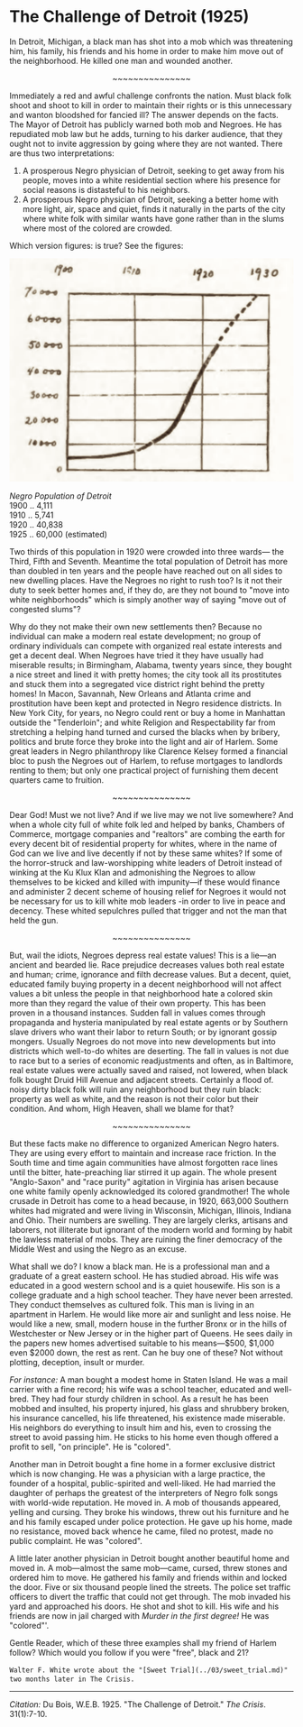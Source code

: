 <!--
title:   The Challenge of Detroit
author:  Du Bois, W.E.B.
journal: The Crisis
year:    1925
volume:  31
issue:   1
pages:   7-10
-->
# The Challenge of Detroit (1925)

In Detroit, Michigan, a black man has shot into a mob which was threatening him, his family, his friends and his home in order to make him move out of the neighborhood. He killed one man and wounded another.

<p align="center"> ~~~~~~~~~~~~~~~ </p>

Immediately a red and awful challenge confronts the nation. Must black folk shoot and shoot to kill in order to maintain their rights or is this unnecessary and wanton bloodshed for fancied ill? The answer depends on the facts. The Mayor of Detroit has publicly warned both mob and Negroes. He has repudiated mob law but he adds, turning to his darker audience, that they ought not to invite aggression by going where they are not wanted. There are thus two interpretations:

1. A prosperous Negro physician of Detroit, seeking to get away from his people, moves into a white residential section where his presence for social reasons is distasteful to his neighbors.
2. A prosperous Negro physician of Detroit, seeking a better home with more light, air, space and quiet, finds it naturally in the parts of the city where white folk with similar wants have gone rather than in the slums where most of the colored are crowded.

Which version figures: is true? See the figures:

![](../../../Images/detroit_pop.png)

*Negro Population of Detroit*    
1900 .. 4,111     
1910 .. 5,741     
1920 .. 40,838      
1925 .. 60,000 (estimated)     

Two thirds of this population in 1920 were crowded into three wards— the Third, Fifth and Seventh. Meantime the total population of Detroit has more than doubled in ten years and the people have reached out on all sides to new dwelling places. Have the Negroes no right to rush too? Is it not their duty to seek better homes and, if they do, are they not bound to "move into white neighborhoods" which is simply another way of saying "move out of congested slums"?

Why do they not make their own new settlements then? Because no individual can make a modern real estate development; no group of ordinary individuals can compete with organized real estate interests and get a decent deal. When Negroes have tried it they have usually had miserable results; in Birmingham, Alabama, twenty years since, they bought a nice street and lined it with pretty homes; the city took all its prostitutes and stuck them into a segregated vice district right behind the pretty homes! In Macon, Savannah, New Orleans and Atlanta crime and prostitution have been kept and protected in Negro residence districts. In New York City, for years, no Negro could rent or buy a home in Manhattan outside the "Tenderloin"; and white Religion and Respectability far from stretching a helping hand turned and cursed the blacks when by bribery, politics and brute force they broke into the light and air of Harlem. Some great leaders in Negro philanthropy like Clarence Kelsey formed a financial bloc to push the Negroes out of Harlem, to refuse mortgages to landlords renting to them; but only one practical project of furnishing them decent quarters came to fruition.

<p align="center"> ~~~~~~~~~~~~~~~ </p>

Dear God! Must we not live? And if we live may we not live somewhere? And when a whole city full of white folk led and helped by banks, Chambers of Commerce, mortgage companies and "realtors" are combing the earth for every decent bit of residential property for whites, where in the name of God can we live and live decently if not by these same whites? If some of the horror-struck and law-worshipping white leaders of Detroit instead of winking at the Ku Klux Klan and admonishing the Negroes to allow themselves to be kicked and killed with impunity—if these would finance and administer 2 decent scheme of housing relief for Negroes it would not be necessary for us to kill white mob leaders -in order to live in peace and decency. These whited sepulchres pulled that trigger and not the man that held the gun.

<p align="center"> ~~~~~~~~~~~~~~~ </p>

But, wail the idiots, Negroes depress real estate values! This is a lie—an ancient and bearded lie. Race prejudice decreases values both real estate and human; crime, ignorance and filth decrease values. But a decent, quiet, educated family buying property in a decent neighborhood will not affect values a bit unless the people in that neighborhood hate a colored skin more than they regard the value of their own property. This has been proven in a thousand instances. Sudden fall in values comes through propaganda and hysteria manipulated by real estate agents or by Southern slave drivers who want their labor to return South; or by ignorant gossip mongers. Usually Negroes do not move into new developments but into districts which well-to-do whites are deserting. The fall in values is not due to race but to a series of economic readjustments and often, as in Baltimore, real estate values were actually saved and raised, not lowered, when black folk bought Druid Hill Avenue and adjacent streets. Certainly a flood of. noisy dirty black folk will ruin any neighborhood but they ruin black: property as well as white, and the reason is not their color but their condition. And whom, High Heaven, shall we blame for that?

<p align="center"> ~~~~~~~~~~~~~~~ </p>

But these facts make no difference to organized American Negro haters. They are using every effort to maintain and increase race friction. In the South time and time again communities have almost forgotten race lines until the bitter, hate-preaching liar stirred it up again. The whole present "Anglo-Saxon" and "race purity" agitation in Virginia has arisen because one white family openly acknowledged its colored grandmother! The whole crusade in Detroit has come to a head because, in 1920, 663,000 Southern whites had migrated and were living in Wisconsin, Michigan, Illinois, Indiana and Ohio. Their numbers are swelling. They are largely clerks, artisans and laborers, not illiterate but ignorant of the modern world and forming by habit the lawless material of mobs. They are ruining the finer democracy of the Middle West and using the Negro as an excuse.

What shall we do? I know a black man. He is a professional man and a graduate of a great eastern school. He has studied abroad. His wife was educated in a good western school and is a quiet housewife. His son is a college graduate and a high school teacher. They have never been arrested. They conduct themselves as cultured folk. This man is living in an apartment in Harlem. He would like more air and sunlight and less noise. He would like a new, small, modern house in the further Bronx or in the hills of Westchester or New Jersey or in the higher part of Queens. He sees daily in the papers new homes advertised suitable to his means—$500, $1,000 even $2000 down, the rest as rent. Can he buy one of these? Not without plotting, deception, insult or murder.

*For instance:* A man bought a modest home in Staten Island. He was a mail carrier with a fine record; his wife was a school teacher, educated and well-bred. They had four sturdy children in school. As a result he has been mobbed and insulted, his property injured, his glass and shrubbery broken, his insurance cancelled, his life threatened, his existence made miserable.  His neighbors do everything to insult him and his, even to crossing the street to avoid passing him. He sticks to his home even though offered a profit to sell, "on principle". He is "colored".

Another man in Detroit bought a fine home in a former exclusive district which is now changing. He was a physician with a large practice, the founder of a hospital, public-spirited and well-liked. He had married the daughter of perhaps the greatest of the interpreters of Negro folk songs with world-wide reputation. He moved in. A mob of thousands appeared, yelling and cursing. They broke his windows, threw out his furniture and he and his family escaped under police protection. He gave up his home, made no resistance, moved back whence he came, filed no protest, made no public complaint. He was "colored".

A little later another physician in Detroit bought another beautiful home and moved in. A mob—almost the same mob—came, cursed, threw stones and ordered him to move. He gathered his family and friends within and locked the door. Five or six thousand people lined the streets. The police set traffic officers to divert the traffic that could not get through. The mob invaded his yard and approached his doors. He shot and shot to kill. His wife and his friends are now in jail charged with *Murder in the first degree!* He was "colored"'.

Gentle Reader, which of these three examples shall my friend of Harlem follow? Which would you follow if you were "free", black and 21?

```{margin}
Walter F. White wrote about the "[Sweet Trial](../03/sweet_trial.md)" two months later in The Crisis.
```

_________________
*Citation:* Du Bois, W.E.B. 1925. "The Challenge of Detroit." *The Crisis*. 31(1):7-10.
